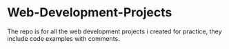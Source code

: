 # Web-Development-Projects
The repo is for all the web development projects i created for practice, they include code examples with comments.
